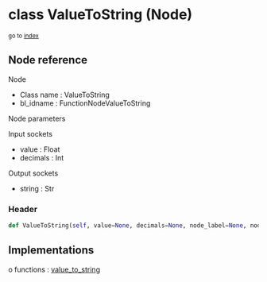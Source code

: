 # class ValueToString (Node)

<sub>go to [index](/docs/index.md)</sub>

## Node reference

Node
 - Class name : ValueToString
 - bl_idname : FunctionNodeValueToString

Node parameters

Input sockets
 - value : Float
 - decimals : Int

Output sockets
 - string : Str

### Header

``` python
def ValueToString(self, value=None, decimals=None, node_label=None, node_color=None):
```

## Implementations

o functions : [value_to_string](/docs/GeoNodes_classes/GLOBAL.md#value_to_string)

